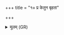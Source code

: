 +++
title = "१० प्र केतुन बृहता"

+++
<details><summary>मूलम् (GR)</summary>

प्र केतुन बृहता भात्य् अग्निर्  
आ रोदसी वृषभो रोरवीति ।  
दिवश् चिद् अन्ताँ उपमाँ उद् आनड्  
अपाम् उपस्थे महिषो ववर्ध ॥
</details>